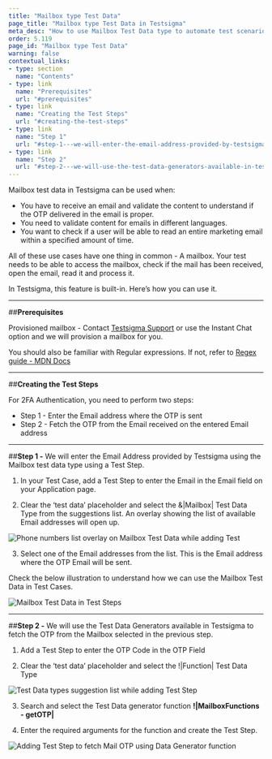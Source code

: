 ```yaml
---
title: "Mailbox type Test Data"
page_title: "Mailbox type Test Data in Testsigma"
meta_desc: "How to use Mailbox Test Data type to automate test scenarios that involve Email OTPs for two factor authentication"
order: 5.119
page_id: "Mailbox type Test Data"
warning: false
contextual_links:
- type: section
  name: "Contents"
- type: link
  name: "Prerequisites"
  url: "#prerequisites"
- type: link
  name: "Creating the Test Steps"
  url: "#creating-the-test-steps"
- type: link
  name: "Step 1"
  url: "#step-1---we-will-enter-the-email-address-provided-by-testsigma-using-the-mailbox-test-data-type-using-a-test-step"
- type: link
  name: "Step 2"
  url: "#step-2---we-will-use-the-test-data-generators-available-in-testsigma-to-fetch-the-otp-from-the-mailbox-selected-in-the-previous-step"
---
```


Mailbox test data in Testsigma can be used when:
* You have to receive an email and validate the content to understand if the OTP delivered in the email is proper. 
* You need to validate content for emails in different languages.
* You want to check if a user will be able to read an entire marketing email within a specified amount of time.

All of these use cases have one thing in common - A mailbox. Your test needs to be able to access the mailbox, check if the mail has been received, open the email, read it and process it.

In Testsigma, this feature is built-in. Here’s how you can use it.

---
##**Prerequisites**

Provisioned mailbox - Contact [Testsigma Support](mailto:support@testsigma.com) or use the Instant Chat option and we will  provision a mailbox for you.

You should also be familiar with Regular expressions. If not, refer to [Regex guide - MDN Docs](https://developer.mozilla.org/en-US/docs/Web/JavaScript/Guide/Regular_Expressions)

---
##**Creating the Test Steps**

For 2FA Authentication, you need to perform two steps:
* Step 1 - Enter the Email address where the OTP is sent
* Step 2 - Fetch the OTP from the Email received on the entered Email address

---
##**Step 1 -** We will enter the Email Address provided by Testsigma using the Mailbox test data type using a Test Step.
1. In your Test Case, add a Test Step to enter the Email in the Email field on your Application page.

2. Clear the ‘test data’ placeholder and select the &|Mailbox| Test Data Type from the suggestions list.
An overlay showing the list of available Email addresses will open up.

![Phone numbers list overlay on Mailbox Test Data while adding Test](https://docs.testsigma.com/images/mailbox/create-test-step-update-test-data-mailbox-test-data.png)

3. Select one of the Email addresses from the list. This is the Email address where the OTP Email will be sent.


Check the below illustration to understand how we can use the Mailbox Test Data in Test Cases.

![Mailbox Test Data in Test Steps](https://docs.testsigma.com/images/mailbox/mailbox-test-data-test-steps.gif)

---
##**Step 2 -** We will use the Test Data Generators available in Testsigma to fetch the OTP from the Mailbox selected in the previous step.

1. Add a Test Step to enter the OTP Code in the OTP Field

2. Clear the ‘test data’ placeholder and select the !|Function| Test Data Type

![Test Data types suggestion list while adding Test Step](https://docs.testsigma.com/images/mailbox/add-step-test-data-type-suggestions-list.png)

3. Search and select the Test Data generator function **!|MailboxFunctions - getOTP|**

4. Enter the required arguments for the function and create the Test Step.

![Adding Test Step to fetch Mail OTP using Data Generator function](https://docs.testsigma.com/images/mailbox/create-test-step-getmailotp.png)




